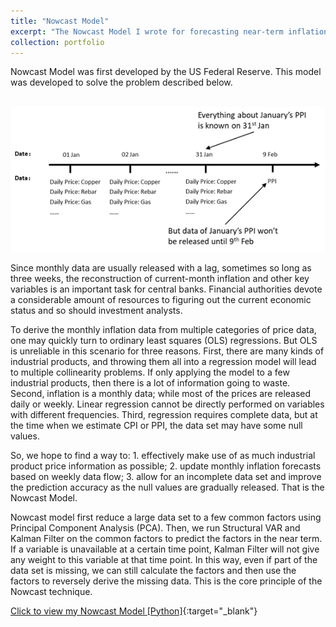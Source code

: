 ```yaml
---
title: "Nowcast Model"
excerpt: "The Nowcast Model I wrote for forecasting near-term inflation data. <br/><img src='/images/Nowcast image.png' style='zoom:50%'>"
collection: portfolio
---
```


Nowcast Model was first developed by the US Federal Reserve. This model was developed to solve the problem described below. 

<br/><img src='/images/Nowcast image-2.png' style='zoom:100%'>

Since monthly data are usually released with a lag, sometimes so long as three weeks, the reconstruction of current-month inflation and other key variables is an important task for central banks. Financial authorities devote a considerable amount of resources to figuring out the current economic status and so should investment analysts.

To derive the monthly inflation data from multiple categories of price data, one may quickly turn to ordinary least squares (OLS) regressions. But OLS is unreliable in this scenario for three reasons. First, there are many kinds of industrial products, and throwing them all into a regression model will lead to multiple collinearity problems. If only applying the model to a few industrial products, then there is a lot of information going to waste. Second, inflation is a monthly data; while most of the prices are released daily or weekly. Linear regression cannot be directly performed on variables with different frequencies. Third, regression requires complete data, but at the time when we estimate CPI or PPI, the data set may have some null values.

So, we hope to find a way to: 1. effectively make use of as much industrial product price information as possible; 2. update monthly inflation forecasts based on weekly data flow; 3. allow for an incomplete data set and improve the prediction accuracy as the null values are gradually released. That is the Nowcast Model.

Nowcast model first reduce a large data set to a few common factors using Principal Component Analysis (PCA). Then, we run Structural VAR and Kalman Filter on the common factors to predict the factors in the near term. If a variable is unavailable at a certain time point, Kalman Filter will not give any weight to this variable at that time point. In this way, even if part of the data set is missing, we can still calculate the factors and then use the factors to reversely derive the missing data. This is the core principle of the Nowcast technique.


[Click to view my Nowcast Model [Python]](https://github.com/HoagieT/Inflation-Nowcast-Model){:target="_blank"}

